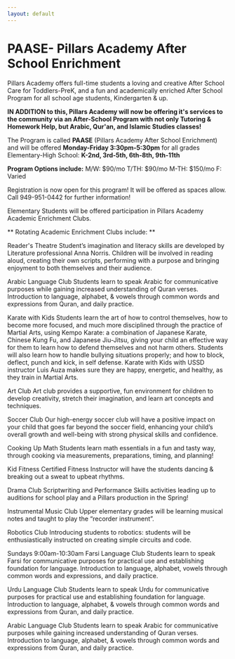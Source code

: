```yaml
---
layout: default
---
```


# PAASE- Pillars Academy After School Enrichment

Pillars Academy offers full-time students a loving and creative After School Care for Toddlers-PreK, and a fun and academically enriched After School Program for all school age students, Kindergarten & up.

**IN ADDITION to this, Pillars Academy will now be offering it's services to the community via an After-School Program with not only Tutoring & Homework Help, but Arabic, Qur'an, and Islamic Studies classes!**

The Program is called **PAASE** (Pillars Academy After School Enrichment) and will be offered 
**Monday-Friday 3:30pm-5:30pm** for all grades Elementary-High School: **K-2nd, 3rd-5th, 6th-8th, 9th-11th**

**Program Options include:**
M/W:  $90/mo
T/TH: $90/mo
M-TH: $150/mo
F:    Varied

Registration is now open for this program! It will be offered as spaces allow. Call 949-951-0442 for further information! 

Elementary Students will be offered participation in Pillars Academy Academic Enrichment Clubs.

** Rotating Academic Enrichment Clubs include: **

Reader's Theatre 
Student’s imagination and literacy skills are developed by Literature professional Anna Norris. Children will be involved in reading aloud, creating their own scripts, performing with a purpose and bringing enjoyment to both themselves and their audience.  

Arabic Language Club
Students learn to speak Arabic for communicative purposes while gaining increased understanding of Quran verses. Introduction to language, alphabet, & vowels through common words and expressions from Quran, and daily practice. 

Karate with Kids
Students learn the art of how to control themselves, how to become more focused, and much more disciplined through the practice of Martial Arts, using Kempo Karate: a combination of Japanese Karate, Chinese Kung Fu, and Japanese Jiu-Jitsu, giving your child an effective way for them to learn how to defend themselves and not harm others. Students will also learn how to handle bullying situations properly; and how to block, deflect, punch and kick, in self defense. Karate with Kids with USSD instructor Luis Auza makes sure they are happy, energetic, and healthy, as they train in Martial Arts.

Art Club
Art club provides a supportive, fun environment for children to develop creativity, stretch their imagination, and learn art concepts and techniques.

Soccer Club
Our high-energy soccer club will have a positive impact on your child that goes far beyond the soccer field, enhancing your child’s overall growth and well-being with strong physical skills and confidence.   

Cooking Up Math
Students learn math essentials in a fun and tasty way, through cooking via measurements, preparations, timing, and planning!

Kid Fitness 
Certified Fitness Instructor will have the students dancing & breaking out a sweat to upbeat rhythms.  

Drama Club
Scriptwriting and Performance Skills activities leading up to auditions for school play and a Pillars production in the Spring! 
 
Instrumental Music Club
Upper elementary grades will be learning musical notes and taught to play the “recorder instrument”.

Robotics Club 
Introducing students to robotics: students will be enthusiastically instructed on creating simple circuits and code. 

Sundays 9:00am-10:30am
Farsi Language Club
Students learn to speak Farsi for communicative purposes for practical use and establishing foundation for language. Introduction to language, alphabet, vowels through common words and expressions, and daily practice.

Urdu Language Club
Students learn to speak Urdu for communicative purposes for practical use and establishing foundation for language. Introduction to language, alphabet, & vowels through common words and expressions from Quran, and daily practice. 

Arabic Language Club
Students learn to speak Arabic for communicative purposes while gaining increased understanding of Quran verses. Introduction to language, alphabet, & vowels through common words and expressions from Quran, and daily practice. 
